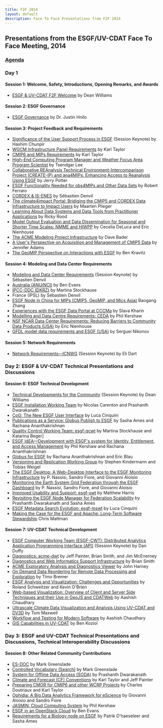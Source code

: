 ```yaml
---
title: F2F 2014
layout: default
description: Face To Face Presentations from F2F 2014
---
```






## Presentations from the ESGF/UV-CDAT Face To Face Meeting, 2014

### [Agenda][agenda]

### Day 1

#### Session 1: Welcome, Safety, Introductions, Opening Remarks, and Awards

 * [ESGF &amp; UV-CDAT F2F Welcome][welcome] by Dean Williams

#### Session 2: ESGF Governance

 * [ESGF Governance][governance] by Dr. Justin Hnilo

#### Session 3: Project Feedback and Requirements

 * [Significance of the User Support Process in ESGF][user support] (Session Keynote) by Hashim Chunpir
 * [WGCM Infrastructure Panel Requirements][wgcm] by Karl Taylor
 * [CMIP6 and MIPs Requirements][cmip6] by Karl Taylor
 * [High-End Computing Program Manager and Weather Focus Area Program Scientist][high-end] by Tsendgar Lee
 * [Collaborative REAnalysis Technical Environment-Intercomparison Project (CREATE-IP) and ana4MIPs: Enhancing Access to Reanalysis Using ESGF][ana4mips] by Jerry Potter
 * [ESGF Functionality Needed for obs4MIPs and Other Data Sets][esgf obs4mips] by Robert Ferraro
 * [CORDEX &amp; IS-ENES][cordex] by S&eacute;bastien Denvil
 * [The climate4impact Portal: Bridiging the CMIP5 and CORDEX Data Infrastructure to Impact Users][climate4impact] by Maarten Plieger
 * [Learning About Data Systems and Data Tools from Practitioner Applications][practitioner] by Ricky Rood
 * [Model Output Evaluation and Data Dissemination for Seasonal and Shorter Time Scales: NMME and HIWPP][dissemination] by Cecelia DeLuca and Eric Nienhouse
 * [The ACME Modeling Project Infrastructure][acme] by Dave Bader
 * [A User's Perspective on Acquisition and Management of CMIP5 Data][cmip5 user] by Jennifer Adams
 * [The GeoMIP Perspective on Interactions with ESGF][geomip] by Ben Kravitz

#### Session 4: Modeling and Data Center Requirements

 * [Modeling and Data Center Requirements][data center] (Session Keynote) by S&eacute;bastien Denvil
 * [Australia (ANU/NCI)][australia] by Ben Evans
 * [IPCC-DDC (DKRZ)][dkrz] by Martina Stockhause
 * France (IPSL) by S&eacute;bastien Denvil
 * [ESGF Node in China for MIPs (CMIP5, GeoMIP, and Mics Asia)][china] Baogang Zhang
 * [Experiences with the ESGF Data Portal at CCCMa][cccma] by Slava Kharin
 * [Modelling and Data Centre Requirements: CEDA][ceda] by Phil Kershaw
 * [NSF NCAR Data Center Requirements: Reducing Barriers to Community Data Products (USA)][usa] by Eric Nienhouse
 * [GFDL model data requirements and ESGF (USA)][gfdl] by Serguei Nikonov

#### Session 5: Network Requirements

 * [Network Requirements&mdash;ICNWG][icnwg] (Session Keynote) by Eli Dart

### Day 2: ESGF &amp; UV-CDAT Technical Presentations and Discussions

#### Session 6: ESGF Technical Development

 * [Technical Developments for the Community][technical developments] (Session Keynote) by Dean Williams
 * [ESGF Installation Working Team][esgf-iwt] by Nicolas Carenton and Prashanth Dwarakanath
 * [CoG: The New ESGF User Interface][cog] by Luca Cinquini
 * [Publications as a Service: Globus Publish to ESGF][globus-publish] by Sasha Ames and Rachana Ananthakrishnan
 * [Quality Control Working Team: esgf-qcwt][esgf-qcwt] by Martina Stockhause and Katarina Beger]
 * [ESGF IdEA&mdash;Development with ESGF's system for Identity, Entitlement, and Access Management][idea] by Phil Kershaw and Rachana Ananthakrishnan
 * [Globus for ESGF][globus-esgf] by Rachana Ananthakrishnan and Eric Blau
 * [Versioning and Replication Working Group][replication-wg] by Stephen Kindermann and Tobias Weigel
 * [The ESGF Desktop: A Web-Desktop Interface to the ESGF Monitoring Infrastructure][esgf-desk] by P. Nassisi, Sandro Fiore, and Giovanni Aloisio
 * [Monitoring the Earth System Grid Federation through the ESGF Dashboard][esgf-dash] by P. Nassisi, Sandro Fiore, and Giovanni Aloisio
 * [Improved Usability and Support: esgf-swt][esgf-swt] by Matthew Harris
 * [Revisiting the ESGF Node Manager for Federation Scalability][esgf-node] by Prashanth Dwarakanath and Sasha Ames
 * [ESGF Metadata Search Evolution: esgf-mswt][esgf-mswt] by Luca Cinquini
 * [Making the Case for the ESGF and Apache: Long-Term Software Stewardship][apache] Chris Mattman

#### Session 7: UV-CDAT Technical Development

 * [ESGF Computer Working Team (ESGF-CWT): Distributed Analytics Application Programming Interface (API)][esgf-cwt-api] (Session Keynote) by Dan Duffy
 * [Diagnostics: acme-dwt][acme-diag] by Jeff Painter, Brian Smith, and Jim McEnerney
 * [Diagnostics and Web Informatics Support Infrastructure][diagnostics-infra] by Brian Smith
 * [ACME Exploratory Analysis and Diagnostics Viewer][uvcdat-diagnostics] by John Harney
 * [On Demand Data Reordering for Remote Data Processing and Exploration][reordering] by Timo Bremer
 * [ESGF Analysis and Visualization: Challenges and Opportunities][esgf-analysis] by Roland Schweitzer and Kevin O'Brien
 * [Web-based Visualization: Overview of Client and Server Side Techniques and their Use in GeoJS and CDATWeb][cdatweb] by Aashish Chaudhary
 * [Ultrascale Climate Data Visualization and Analysis Using UV-CDAT and DV3D][dv3d] by Tom Maxwell
 * [Workflow and Testing for Modern Software][testing] by Aashish Chaudhary
 * [GIS Capabilities in UV-CDAT][gis] by Ben Koziol

### Day 3: ESGF and UV-CDAT Technical Presentations and Discussions, Technical Interoperability Discussions

#### Session 8: Other Related Community Contributions

 * [ES-DOC][es-doc] by Mark Greenslade
 * [Controlled Vocabulary (Search)][cv-search] by Mark Greenslade
 * [System for Offline Data Access (SODA)][soda] by Prashanth Dwarakanath
 * [Climate and Forecast (CF) Conventions][cf-conventions] by Karl Taylor and Jeff Painter
 * [Preparing CMOR for CMIP6 and other WCRP Projects][cmor-cmip6] by Charles Doutriaux and Karl Taylor
 * [Ophidia: A Big Data Analytics Framework for eScience][ophidia] by Giovanni Aloisio and Sandro Fiore
 * [JASMIN: Cloud Computing System][jasmin] by Phil Kershaw
 * [ESGF in an OpenStack Cloud][openstack] by Ben Evans
 * [Requirements for a Biology node on ESGF][bionode] by Patrik D'haeseleer and Sasha Ames

[agenda]: http://aims-group.github.io/pdf/2014-ESGF-%26-UV-CDAT-F2F-Agenda.pdf
[welcome]: http://aims-group.github.io/pdf/f2f2014/f2f_2014_welcome.pdf
[governance]: http://aims-group.github.io/pdf/f2f2014/ESGF_Governance.pdf
[user support]: http://aims-group.github.io/pdf/f2f2014/user_support_process.pdf
[wgcm]: http://aims-group.github.io/pdf/f2f2014/cmip6_wgcm.pdf
[cmip6]: http://aims-group.github.io/pdf/f2f2014/cmip6_wgcm.pdf
[high-end]: http://aims-group.github.io/pdf/f2f2014/high-end_compute.pdf
[ana4mips]: http://aims-group.github.io/pdf/f2f2014/create-ip.pdf
[esgf obs4mips]: http://aims-group.github.io/pdf/f2f2014/esgf_obs4mips.pdf
[cordex]: http://aims-group.github.io/pdf/f2f2014/cordex_is-enes.pdf
[climate4impact]: http://aims-group.github.io/pdf/f2f2014/climate4impact_cmip5_cordex.pdf
[practitioner]: http://aims-group.github.io/pdf/f2f2014/data_systems_tools_practitioner.pdf
[dissemination]: http://aims-group.github.io/pdf/f2f2014/nmme_hiwpp.pdf
[acme]: http://aims-group.github.io/pdf/f2f2014/acme_infrastructure.pdf
[cmip5 user]: http://aims-group.github.io/pdf/f2f2014/Acquisition_And_Management_of_CMIP5_Data.pdf
[geomip]: http://aims-group.github.io/pdf/f2f2014/geomip_esgf.pdf
[data center]: http://aims-group.github.io/pdf/f2f2014/modeling_data_center_reqs.pdf
[australia]: http://aims-group.github.io/pdf/f2f2014/Australia_esgf_nci.pdf
[dkrz]: http://aims-group.github.io/pdf/f2f2014/ipcc-ddc_dkrz.pptx
[china]: http://aims-group.github.io/pdf/f2f2014/esgf_china.pdf
[cccma]: http://aims-group.github.io/pdf/f2f2014/esgf_cccma.pdf
[ceda]: http://aims-group.github.io/pdf/f2f2014/ceda_reqs.pptx
[usa]: http://aims-group.github.io/pdf/f2f2014/nienhouse_ncar_requirements_esgf_f2f_2014_v1.pptx
[gfdl]: http://aims-group.github.io/pdf/f2f2014/gfdl_esgf_usa.pdf
[icnwg]: http://aims-group.github.io/pdf/f2f2014/dart-esgf-uvcdat-2014-v4a.pptx
[technical developments]: http://aims-group.github.io/pdf/f2f2014/technical_developments_keynote.pdf
[esgf-iwt]: http://aims-group.github.io/pdf/f2f2014/esgf_install_wt.pdf
[cog]: http://aims-group.github.io/pdf/f2f2014/cog_esgf_ui.pdf
[globus-publish]: http://aims-group.github.io/pdf/f2f2014/globus_publish.pdf
[esgf-qcwt]: http://aims-group.github.io/pdf/f2f2014/esgf-qcwt.pdf
[idea]: http://aims-group.github.io/pdf/f2f2014/esgf_idea.pdf
[globus-esgf]: http://aims-group.github.io/pdf/f2f2014/globus_esgf.pdf
[replication-wg]: http://aims-group.github.io/pdf/f2f2014/versioning_replication_wg.pdf
[esgf-desk]: http://aims-group.github.io/pdf/f2f2014/esgf_dashboard.pdf
[esgf-dash]: http://aims-group.github.io/pdf/f2f2014/esgf_dashboard.pdf
[esgf-swt]: http://aims-group.github.io/pdf/f2f2014/esgf-swt.pdf
[esgf-node]: http://aims-group.github.io/pdf/f2f2014/esgf_node_manager.pdf
[esgf-mswt]: http://aims-group.github.io/pdf/f2f2014/esgf_metadata_search.pdf
[apache]: http://aims-group.github.io/pdf/f2f2014/esgf_apache_foundation.pdf
[esgf-cwt-api]: http://aims-group.github.io/pdf/f2f2014/esgf_cwt.pdf
[uvcdat-diagnostics]: http://aims-group.github.io/pdf/f2f2014/ACME_Diagnostics_Viewer.pdf
[diagnostics-infra]: http://aims-group.github.io/pdf/f2f2014/diagnostics_infrastructure_acme.pdf
[acme-diag]: http://aims-group.github.io/pdf/f2f2014/diagnostics_acme_dwt.pdf
[reordering]: http://aims-group.github.io/pdf/f2f2014/data_reordering.pdf
[esgf-analysis]: http://aims-group.github.io/pdf/f2f2014/esgf_analysis_visualization.pdf
[cdatweb]: http://aims-group.github.io/pdf/f2f2014/web_based_visualization.pdf
[dv3d]: http://aims-group.github.io/pdf/f2f2014/uvcdat_dv3d.pdf
[testing]: http://aims-group.github.io/pdf/f2f2014/workflow_testing_software.pd
[gis]: http://aims-group.github.io/pdf/f2f2014/gis_uvcdat.pdf
[es-doc]: http://aims-group.github.io/pdf/f2f2014/ES-DOC.pdf
[cv-search]: http://aims-group.github.io/pdf/f2f2014/cv_search.pdf
[soda]: http://aims-group.github.io/pdf/f2f2014/soda.pdf
[cf-conventions]: http://aims-group.github.io/pdf/f2f2014/cf_conventions.pdf
[cmor-cmip6]: http://aims-group.github.io/pdf/f2f2014/CMOR_Doutriaux_Taylor.pptx
[ophidia]: http://aims-group.github.io/pdf/f2f2014/ophidia.pdf
[openstack]: http://aims-group.github.io/pdf/f2f2014/esgf_openstack.pdf
[bionode]: http://aims-group.github.io/pdf/f2f2014/esgf_bionode.pdf
[jasmin]: http://aims-group.github.io/pdf/f2f2014/jasmin_cloud.pdf


